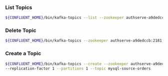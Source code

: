 

### List Topics

```sh
${CONFLUENT_HOME}/bin/kafka-topics --list --zookeeper authserve-a9dedccb:2181,authserve-49d827d8:2181,authserve-a0e40d35:2181
```



### Delete Topic

```sh
${CONFLUENT_HOME}/bin/kafka-topics --zookeeper authserve-a9dedccb:2181,authserve-49d827d8:2181,authserve-a0e40d35:2181 --delete --topic mysql-source-orders
```



### Create a Topic

```sh
${CONFLUENT_HOME}/bin/kafka-topics --create --zookeeper authserve-a9dedccb:2181,authserve-49d827d8:2181,authserve-a0e40d35:2181 \
--replication-factor 1 --partitions 1 --topic mysql-source-orders
```

